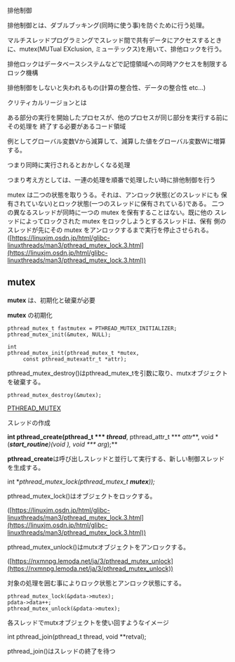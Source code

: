 排他制御

排他制御とは、ダブルブッキング(同時に使う事)を防ぐために行う処理。

マルチスレッドプログラミングでスレッド間で共有データにアクセスするときに、mutex(MUTual EXclusion, ミューテックス)を用いて、排他ロックを行う。

排他ロックはデータベースシステムなどで記憶領域への同時アクセスを制限するロック機構

排他制御をしないと失われるもの(計算の整合性、データの整合性 etc…)

クリティカルリージョンとは

ある部分の実行を開始したプロセスが、他のプロセスが同じ部分を実行する前にその処理を
終了する必要があるコード領域

例としてグローバル変数Vから減算して、減算した値をグローバル変数Wに増算する。

つまり同時に実行されるとおかしくなる処理

つまり考え方としては、一連の処理を順番で処理したい時に排他制御を行う

mutex は二つの状態を取りうる。それは、アンロック状態(どのスレッドにも 保有されていない)とロック状態(一つのスレッドに保有されている)である。 二つの異なるスレッドが同時に一つの mutex を保有することはない。既に他の スレッドによってロックされた mutex をロックしようとするスレッドは、保有 側のスレッドが先にその mutex をアンロックするまで実行を停止させられる。([https://linuxjm.osdn.jp/html/glibc-linuxthreads/man3/pthread_mutex_lock.3.html](https://linuxjm.osdn.jp/html/glibc-linuxthreads/man3/pthread_mutex_lock.3.html))

## mutex

**mutex** は、初期化と破棄が必要

**mutex** の初期化

```
pthread_mutex_t fastmutex = PTHREAD_MUTEX_INITIALIZER;
pthread_mutex_init(&mutex, NULL);

```

```
int
pthread_mutex_init(pthread_mutex_t *mutex,
     const pthread_mutexattr_t *attr);

```

pthread_mutex_destroy()はpthread_mutex_tを引数に取り、mutxオブジェクトを破棄する。

```
pthread_mutex_destroy(&mutex);
```

[PTHREAD_MUTEX](https://linuxjm.osdn.jp/html/glibc-linuxthreads/man3/pthread_mutex_lock.3.html)

スレッドの作成

**int pthread_create(pthread_t *** *thread***, pthread_attr_t *** *attr***, void * (****start_routine***)(void *), void *** *arg***);**

**pthread_create**は呼び出しスレッドと並行して実行する、新しい制御スレッドを生成する。

int **pthread_mutex_lock(pthread_mutex_t ****mutex***));**

 pthread_mutex_lock()はオブジェクトをロックする。

([https://linuxjm.osdn.jp/html/glibc-linuxthreads/man3/pthread_mutex_lock.3.html](https://linuxjm.osdn.jp/html/glibc-linuxthreads/man3/pthread_mutex_lock.3.html))

pthread_mutex_unlock()はmutxオブジェクトをアンロックする。

([https://nxmnpg.lemoda.net/ja/3/pthread_mutex_unlock](https://nxmnpg.lemoda.net/ja/3/pthread_mutex_unlock))

対象の処理を囲む事によりロック状態とアンロック状態にする。

```
pthread_mutex_lock(&pdata->mutex);
pdata->data++;
pthread_mutex_unlock(&pdata->mutex);
```

各スレッドでmutxオブジェクトを使い回すようなイメージ

int pthread_join(pthread_t thread, void **retval);

pthread_join()はスレッドの終了を待つ